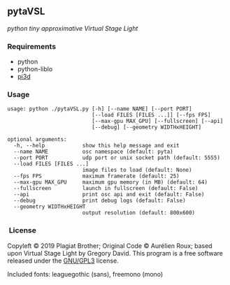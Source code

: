 ## pytaVSL
*python tiny approximative Virtual Stage Light*


### Requirements

- python
- python-liblo
- [pi3d](http://pi3d.github.io)


### Usage

```
usage: python ./pytaVSL.py [-h] [--name NAME] [--port PORT]
                           [--load FILES [FILES ...]] [--fps FPS]
                           [--max-gpu MAX_GPU] [--fullscreen] [--api]
                           [--debug] [--geometry WIDTHxHEIGHT]

optional arguments:
  -h, --help            show this help message and exit
  --name NAME           osc namespace (default: pyta)
  --port PORT           udp port or unix socket path (default: 5555)
  --load FILES [FILES ...]
                        image files to load (default: None)
  --fps FPS             maximum framerate (default: 25)
  --max-gpu MAX_GPU     maximum gpu memory (in MB) (default: 64)
  --fullscreen          launch in fullscreen (default: False)
  --api                 print osc api and exit (default: False)
  --debug               print debug logs (default: False)
  --geometry WIDTHxHEIGHT
                        output resolution (default: 800x600)

```

###  License

Copyleft © 2019 Plagiat Brother; Original Code © Aurélien Roux; based upon Virtual Stage Light by Gregory David.
This program is a free software released under the [GNU/GPL3](https://github.com/PlagiatBros/pytaVSL/blob/master/LICENSE) license.

Included fonts: leaguegothic (sans), freemono (mono)
